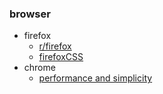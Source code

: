 ### browser

- firefox
  * [r/firefox](https://old.reddit.com/r/firefox/)
  * [firefoxCSS](https://old.reddit.com/r/FirefoxCSS/)
- chrome
  * [performance and simplicity](https://www.reddit.com/r/chrome/comments/hhxvi4/performance_and_simplicity_how_i_use_chrome/)
